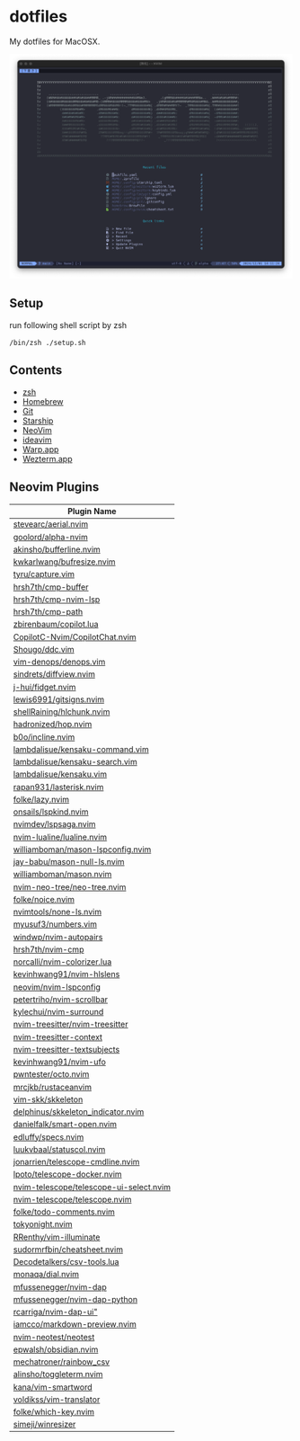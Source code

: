 # dotfiles

My dotfiles for MacOSX.

![nvim.png](images/nvim.png)

## Setup

  run following shell script by zsh

  ```shell
  /bin/zsh ./setup.sh
  ```

## Contents

- [zsh](https://zsh.sourceforge.io/Doc/Release/zsh_toc.html)
- [Homebrew](https://brew.sh/index_ja)
- [Git](https://git-scm.com/)
- [Starship](https://starship.rs/ja-jp/)
- [NeoVim](https://neovim.io/doc/user/index.html)
- [ideavim](https://pleiades.io/help/idea/using-product-as-the-vim-editor.html)
- [Warp.app](https://www.warp.dev/)
- [Wezterm.app](https://wezfurlong.org/wezterm/index.html)

## Neovim Plugins

| Plugin Name                                                                                           |
| ----------------------------------------------------------------------------------------------------- |
| [stevearc/aerial.nvim](https://github.com/stevearc/aerial.nvim)                                       |
| [goolord/alpha-nvim](https://github.com/goolord/alpha-nvim)                                           |
| [akinsho/bufferline.nvim](https://github.com/akinsho/bufferline.nvim)                                 |
| [kwkarlwang/bufresize.nvim](https://github.com/kwkarlwang/bufresize.nvim)                             |
| [tyru/capture.vim](https://github.com/tyru/capture.vim)                                               |
| [hrsh7th/cmp-buffer](https://github.com/hrsh7th/cmp-buffer)                                           |
| [hrsh7th/cmp-nvim-lsp](https://github.com/hrsh7th/cmp-nvim-lsp)                                       |
| [hrsh7th/cmp-path](https://github.com/hrsh7th/cmp-path)                                               |
| [zbirenbaum/copilot.lua](https://github.com/zbirenbaum/copilot.lua)                                   |
| [CopilotC-Nvim/CopilotChat.nvim](https://github.com/CopilotC-Nvim/CopilotChat.nvim)                   |
| [Shougo/ddc.vim](https://github.com/Shougo/ddc.vim)                                                   |
| [vim-denops/denops.vim](https://github.com/vim-denops/denops.vim)                                     |
| [sindrets/diffview.nvim](https://github.com/sindrets/diffview.nvim)                                   |
| [j-hui/fidget.nvim](https://github.com/j-hui/fidget.nvim)                                             |
| [lewis6991/gitsigns.nvim](https://github.com/lewis6991/gitsigns.nvim)                                 |
| [shellRaining/hlchunk.nvim](https://github.com/b0o/incline.nvim)                                      |
| [hadronized/hop.nvim](https://github.com/hadronized/hop.nvim)                                         |
| [b0o/incline.nvim](https://github.com/b0o/incline.nvim)                                               |
| [lambdalisue/kensaku-command.vim](https://github.com/lambdalisue/kensaku-command.vim)                 |
| [lambdalisue/kensaku-search.vim](https://github.com/lambdalisue/kensaku-search.vim/tree/main)         |
| [lambdalisue/kensaku.vim](https://github.com/lambdalisue/kensaku.vim)                                 |
| [rapan931/lasterisk.nvim](https://github.com/rapan931/lasterisk.nvim)                                 |
| [folke/lazy.nvim](https://github.com/folke/lazy.nvim)                                                 |
| [onsails/lspkind.nvim](https://github.com/onsails/lspkind.nvim)                                       |
| [nvimdev/lspsaga.nvim](https://github.com/nvimdev/lspsaga.nvim)                                       |
| [nvim-lualine/lualine.nvim](https://github.com/nvim-lualine/lualine.nvim)                             |
| [williamboman/mason-lspconfig.nvim](https://github.com/williamboman/mason-lspconfig.nvim)             |
| [jay-babu/mason-null-ls.nvim](https://github.com/jay-babu/mason-null-ls.nvim)                         |
| [williamboman/mason.nvim](https://github.com/williamboman/mason.nvim)                                 |
| [nvim-neo-tree/neo-tree.nvim](https://github.com/nvim-neo-tree/neo-tree.nvim)                         |
| [folke/noice.nvim](https://github.com/folke/noice.nvim)                                               |
| [nvimtools/none-ls.nvim](https://github.com/nvimtools/none-ls.nvim)                                   |
| [myusuf3/numbers.vim](https://github.com/myusuf3/numbers.vim)                                         |
| [windwp/nvim-autopairs](https://github.com/windwp/nvim-autopairs)                                     |
| [hrsh7th/nvim-cmp](https://github.com/hrsh7th/nvim-cmp)                                               |
| [norcalli/nvim-colorizer.lua](https://github.com/norcalli/nvim-colorizer.lua)                         |
| [kevinhwang91/nvim-hlslens](https://github.com/kevinhwang91/nvim-hlslens)                             |
| [neovim/nvim-lspconfig](https://github.com/neovim/nvim-lspconfig)                                     |
| [petertriho/nvim-scrollbar](https://github.com/petertriho/nvim-scrollbar)                             |
| [kylechui/nvim-surround](https://github.com/kylechui/nvim-surround)                                   |
| [nvim-treesitter/nvim-treesitter](https://github.com/nvim-treesitter/nvim-treesitter)                 |
| [nvim-treesitter-context](https://github.com/nvim-treesitter/nvim-treesitter-context)                 |
| [nvim-treesitter-textsubjects](https://github.com/RRethy/nvim-treesitter-textsubjects)                |
| [kevinhwang91/nvim-ufo](https://github.com/kevinhwang91/nvim-ufo)                                     |
| [pwntester/octo.nvim](https://github.com/pwntester/octo.nvim)                                         |
| [mrcjkb/rustaceanvim](https://github.com/mrcjkb/rustaceanvim?tab=readme-ov-file)                      |
| [vim-skk/skkeleton](https://github.com/vim-skk/skkeleton)                                             |
| [delphinus/skkeleton_indicator.nvim](https://github.com/delphinus/skkeleton_indicator.nvim)           |
| [danielfalk/smart-open.nvim](https://github.com/danielfalk/smart-open.nvim)                           |
| [edluffy/specs.nvim](https://github.com/edluffy/specs.nvim)                                           |
| [luukvbaal/statuscol.nvim](https://github.com/luukvbaal/statuscol.nvim)                               |
| [jonarrien/telescope-cmdline.nvim](https://github.com/jonarrien/telescope-cmdline.nvim)               |
| [lpoto/telescope-docker.nvim](https://github.com/lpoto/telescope-docker.nvim)                         |
| [nvim-telescope/telescope-ui-select.nvim](https://github.com/nvim-telescope/telescope-ui-select.nvim) |
| [nvim-telescope/telescope.nvim](https://github.com/nvim-telescope/telescope.nvim)                     |
| [folke/todo-comments.nvim](https://github.com/folke/todo-comments.nvim)                               |
| [tokyonight.nvim](https://github.com/folke/tokyonight.nvim)                                           |
| [RRenthy/vim-illuminate](https://github.com/RRethy/vim-illuminate)                                    |
| [sudormrfbin/cheatsheet.nvim](https://github.com/sudormrfbin/cheatsheet.nvim)                         |
| [Decodetalkers/csv-tools.lua](https://github.com/Decodetalkers/csv-tools.lua)                         |
| [monaqa/dial.nvim](https://github.com/monaqa/dial.nvim)                                               |
| [mfussenegger/nvim-dap](https://github.com/mfussenegger/nvim-dap)                                     |
| [mfussenegger/nvim-dap-python](https://github.com/mfussenegger/nvim-dap-python)                       |
| [rcarriga/nvim-dap-ui"](https://github.com/rcarriga/nvim-dap-ui)                                      |
| [iamcco/markdown-preview.nvim](https://github.com/iamcco/markdown-preview.nvim)                       |
| [nvim-neotest/neotest](https://github.com/nvim-neotest/neotest)                                       |
| [epwalsh/obsidian.nvim](https://github.com/epwalsh/obsidian.nvim)                                     |
| [mechatroner/rainbow_csv](https://github.com/mechatroner/rainbow_csv)                                 |
| [alinsho/toggleterm.nvim](https://github.com/akinsho/toggleterm.nvim)                                 |
| [kana/vim-smartword](https://github.com/kana/vim-smartword)                                           |
| [voldikss/vim-translator](https://github.com/voldikss/vim-translator)                                 |
| [folke/which-key.nvim](https://github.com/folke/which-key.nvim)                                       |
| [simeji/winresizer](https://github.com/simeji/winresizer)                                             |
